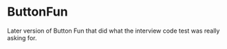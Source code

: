 ButtonFun
=========

Later version of Button Fun that did what the interview code test was really asking for.